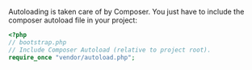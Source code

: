 Autoloading is taken care of by Composer. You just have to include the composer autoload file in your project:
~~~~PHP
<?php
// bootstrap.php
// Include Composer Autoload (relative to project root).
require_once "vendor/autoload.php";
~~~~
